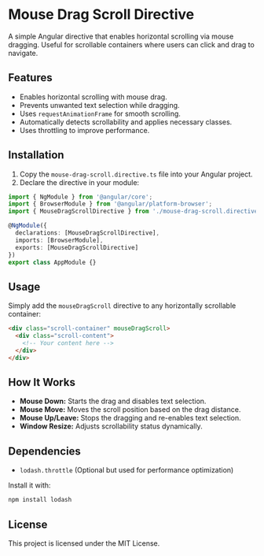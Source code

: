 # Mouse Drag Scroll Directive

A simple Angular directive that enables horizontal scrolling via mouse dragging. Useful for scrollable containers where users can click and drag to navigate.

## Features
- Enables horizontal scrolling with mouse drag.
- Prevents unwanted text selection while dragging.
- Uses `requestAnimationFrame` for smooth scrolling.
- Automatically detects scrollability and applies necessary classes.
- Uses throttling to improve performance.

## Installation
1. Copy the `mouse-drag-scroll.directive.ts` file into your Angular project.
2. Declare the directive in your module:

```typescript
import { NgModule } from '@angular/core';
import { BrowserModule } from '@angular/platform-browser';
import { MouseDragScrollDirective } from './mouse-drag-scroll.directive';

@NgModule({
  declarations: [MouseDragScrollDirective],
  imports: [BrowserModule],
  exports: [MouseDragScrollDirective]
})
export class AppModule {}
```

## Usage
Simply add the `mouseDragScroll` directive to any horizontally scrollable container:

```html
<div class="scroll-container" mouseDragScroll>
  <div class="scroll-content">
    <!-- Your content here -->
  </div>
</div>
```

## How It Works
- **Mouse Down:** Starts the drag and disables text selection.
- **Mouse Move:** Moves the scroll position based on the drag distance.
- **Mouse Up/Leave:** Stops the dragging and re-enables text selection.
- **Window Resize:** Adjusts scrollability status dynamically.

## Dependencies
- `lodash.throttle` (Optional but used for performance optimization)

Install it with:
```sh
npm install lodash
```

## License
This project is licensed under the MIT License.

